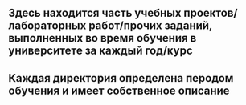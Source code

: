 ## Здесь находится часть учебных проектов/лабораторных работ/прочих заданий, выполненных во время обучения в университете за каждый год/курс
## Каждая директория определена перодом обучения и имеет собственное описание